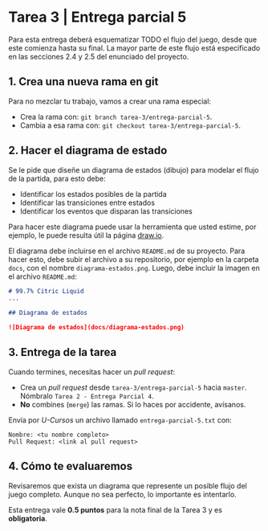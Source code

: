 # Tarea 3 | Entrega parcial 5

Para esta entrega deberá esquematizar TODO el flujo del juego, desde que este comienza
hasta su final. La mayor parte de este flujo está especificado en las secciones
2.4 y 2.5 del enunciado del proyecto.

## 1. Crea una nueva rama en git
Para no mezclar tu trabajo, vamos a crear una rama especial:

- Crea la rama con: `git branch tarea-3/entrega-parcial-5`.
- Cambia a esa rama con: `git checkout tarea-3/entrega-parcial-5`.

## 2. Hacer el diagrama de estado
Se le pide que diseñe un diagrama de estados (dibujo) para modelar el flujo de 
la partida, para esto debe:

- Identificar los estados posibles de la partida
- Identificar las transiciones entre estados
- Identificar los eventos que disparan las transiciones

Para hacer este diagrama puede usar la herramienta que usted estime, por ejemplo,
le puede resulta útil la página [draw.io](https://app.diagrams.net).

El diagrama debe incluirse en el archivo ``README.md`` de su proyecto.
Para hacer esto, debe subir el archivo a su repositorio, por ejemplo en la carpeta ``docs``, con
el nombre ``diagrama-estados.png``. Luego, debe incluir la imagen en el archivo ``README.md``:

```markdown
# 99.7% Citric Liquid
...

## Diagrama de estados

![Diagrama de estados](docs/diagrama-estados.png)
```

## 3. Entrega de la tarea
Cuando termines, necesitas hacer un *pull request*:

- Crea un *pull request* desde `tarea-3/entrega-parcial-5` hacia `master`. Nómbralo `Tarea 2 - Entrega Parcial 4`.
- **No** combines (`merge`) las ramas. Si lo haces por accidente, avísanos.

Envía por *U-Cursos* un archivo llamado `entrega-parcial-5.txt` con:

```
Nombre: <tu nombre completo>
Pull Request: <link al pull request>
```

## 4. Cómo te evaluaremos
Revisaremos que exista un diagrama que represente un posible flujo del juego completo. 
Aunque no sea perfecto, lo importante es intentarlo.

Esta entrega vale **0.5 puntos** para la nota final de la Tarea 3 y es **obligatoria**.
